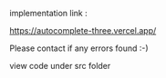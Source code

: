 implementation link :

https://autocomplete-three.vercel.app/

Please contact if any errors found :-)
 
view code under src folder 
